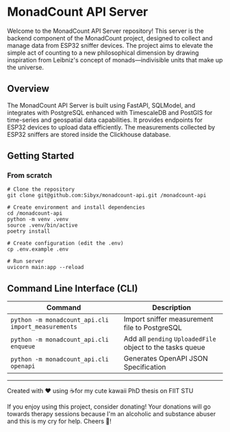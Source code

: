 # MonadCount API Server

Welcome to the MonadCount API Server repository! This server is the backend component of the MonadCount project,
designed to collect and manage data from ESP32 sniffer devices. The project aims to elevate the simple act of
counting to a new philosophical dimension by drawing inspiration from Leibniz's concept of monads—indivisible units
that make up the universe.

## Overview

The MonadCount API Server is built using FastAPI, SQLModel, and integrates with PostgreSQL enhanced with TimescaleDB
and PostGIS for time-series and geospatial data capabilities. It provides endpoints for ESP32 devices to upload data
efficiently. The measurements collected by ESP32 sniffers are stored inside the Clickhouse database.

## Getting Started

### From scratch

```shell
# Clone the repository
git clone git@github.com:Sibyx/monadcount-api.git /monadcount-api

# Create environment and install dependencies
cd /monadcount-api
python -m venv .venv
source .venv/bin/active
poetry install

# Create configuration (edit the .env)
cp .env.example .env

# Run server
uvicorn main:app --reload
```

## Command Line Interface (CLI)

| Command                                            | Description                                                |
|----------------------------------------------------|------------------------------------------------------------|
| `python -m monadcount_api.cli import_measurements` | Import sniffer measurement file to PostgreSQL              |
| `python -m monadcount_api.cli enqueue`             | Add all `pending` `UploadedFile` object to the tasks queue |
| `python -m monadcount_api.cli openapi`             | Generates OpenAPI JSON Specification                       |


---
Created with ❤️ using ☕️for my cute kawaii PhD thesis on FIIT STU

If you enjoy using this project, consider donating! Your donations will go towards therapy sessions because
I'm an alcoholic and substance abuser and this is my cry for help. Cheers 🍻!
